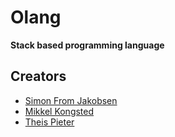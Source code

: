 
# Olang

**Stack based programming language**

## Creators
- [Simon From Jakobsen](https://github.com/SimonFJ20)
- [Mikkel Kongsted](https://github.com/MikLz69)
- [Theis Pieter](https://github.com/camper0008)

